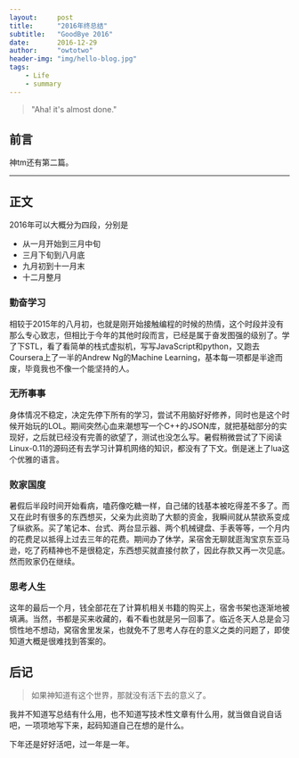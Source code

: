 ```yaml
---
layout:     post
title:      "2016年终总结"
subtitle:   "GoodBye 2016"
date:       2016-12-29
author:     "owtotwo"
header-img: "img/hello-blog.jpg"
tags:
    - Life
    - summary
---
```


> "Aha! it's almost done."

## 前言

神tm还有第二篇。

---

## 正文


2016年可以大概分为四段，分别是  

- 从一月开始到三月中旬
- 三月下旬到八月底
- 九月初到十一月末
- 十二月整月

### 勤奋学习
相较于2015年的八月初，也就是刚开始接触编程的时候的热情，这个时段并没有那么专心致志，但相比于今年的其他时段而言，已经是属于奋发图强的级别了。学了下STL，看了看简单的栈式虚拟机，写写JavaScript和python，又跑去Coursera上了一半的Andrew Ng的Machine Learning，基本每一项都是半途而废，毕竟我也不像一个能坚持的人。

### 无所事事
身体情况不稳定，决定先停下所有的学习，尝试不用脑好好修养，同时也是这个时候开始玩的LOL。期间突然心血来潮想写一个C++的JSON库，就把基础部分的实现好，之后就已经没有完善的欲望了，测试也没怎么写。暑假稍微尝试了下阅读Linux-0.11的源码还有去学习计算机网络的知识，都没有了下文。倒是迷上了lua这个优雅的语言。

### 败家国度
暑假后半段时间开始看病，嗑药像吃糖一样，自己储的钱基本被吃得差不多了。而又在此时有很多的东西想买，父亲为此资助了大额的资金，我瞬间就从禁欲系变成了纵欲系。买了笔记本、台式、两台显示器、两个机械键盘、手表等等，一个月内的花费足以抵得上过去三年的花费。期间办了休学，呆宿舍无聊就逛淘宝京东亚马逊，吃了药精神也不是很稳定，东西想买就直接付款了，因此存款又再一次见底。然而败家仍在继续。

### 思考人生
这年的最后一个月，钱全部花在了计算机相关书籍的购买上，宿舍书架也逐渐地被填满。当然，书都是买来收藏的，看不看也就是另一回事了。临近冬天人总是会习惯性地不想动，窝宿舍里发呆，也就免不了思考人存在的意义之类的问题了，即使知道大概是很难找到答案的。


## 后记

> 如果神知道有这个世界，那就没有活下去的意义了。

我并不知道写总结有什么用，也不知道写技术性文章有什么用，就当做自说自话吧，一项项地写下来，起码知道自己在想的是什么。

下年还是好好活吧，过一年是一年。
